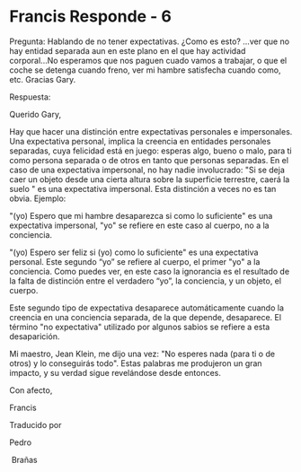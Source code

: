 # Francis Responde - 6

Pregunta: Hablando de no tener expectativas. ¿Como es esto? …ver que no hay entidad separada aun en este plano en el que hay actividad corporal...No esperamos que nos paguen cuado vamos a trabajar, o que el coche se detenga cuando freno, ver mi hambre satisfecha cuando como, etc. Gracias Gary.

Respuesta:

Querido Gary,

Hay que hacer una distinción entre expectativas personales e impersonales. Una expectativa personal, implica la creencia en entidades personales separadas, cuya felicidad está en juego: esperas algo, bueno o malo, para ti como persona separada o de otros en tanto que personas separadas. En el caso de una expectativa impersonal, no hay nadie involucrado: "Si se deja caer un objeto desde una cierta altura sobre la superficie terrestre, caerá la suelo " es una expectativa impersonal. Esta distinción a veces no es tan obvia. Ejemplo:

"(yo) Espero que mi hambre desaparezca si como lo suficiente" es una expectativa impersonal, "yo" se refiere en este caso al cuerpo, no a la conciencia.

"(yo) Espero ser feliz si (yo) como lo suficiente" es una expectativa personal. Este segundo “yo” se refiere al cuerpo, el primer "yo" a la conciencia. Como puedes ver, en este caso la ignorancia es el resultado de la falta de distinción entre el verdadero “yo”, la conciencia, y un objeto, el cuerpo.

Este segundo tipo de expectativa desaparece automáticamente cuando la creencia en una conciencia separada, de la que depende, desaparece. El término "no expectativa" utilizado por algunos sabios se refiere a esta desaparición.

Mi maestro, Jean Klein, me dijo una vez: "No esperes nada (para ti o de otros) y lo conseguirás todo". Estas palabras me produjeron un gran impacto, y su verdad sigue revelándose desde entonces.

Con afecto,

Francis

Traducido por 

Pedro

 Brañas

